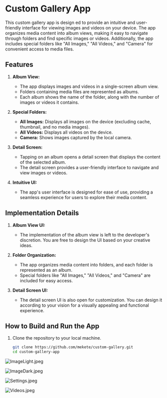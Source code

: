 # Custom Gallery App

This custom gallery app is design
ed to provide an intuitive and user-friendly interface for viewing images and videos on your device. The app organizes media content into album views, making it easy to navigate through folders and find specific images or videos. Additionally, the app includes special folders like "All Images," "All Videos," and "Camera" for convenient access to media files.

## Features

1. **Album View:**
    - The app displays images and videos in a single-screen album view.
    - Folders containing media files are represented as albums.
    - Each album shows the name of the folder, along with the number of images or videos it contains.

2. **Special Folders:**
    - **All Images:** Displays all images on the device (excluding cache, thumbnail, and no media images).
    - **All Videos:** Displays all videos on the device.
    - **Camera:** Shows images captured by the local camera.

3. **Detail Screen:**
    - Tapping on an album opens a detail screen that displays the content of the selected album.
    - The detail screen provides a user-friendly interface to navigate and view images or videos.

4. **Intuitive UI:**
    - The app's user interface is designed for ease of use, providing a seamless experience for users to explore their media content.

## Implementation Details

1. **Album View UI:**
    - The implementation of the album view is left to the developer's discretion. You are free to design the UI based on your creative ideas.

2. **Folder Organization:**
    - The app organizes media content into folders, and each folder is represented as an album.
    - Special folders like "All Images," "All Videos," and "Camera" are included for easy access.

3. **Detail Screen UI:**
    - The detail screen UI is also open for customization. You can design it according to your vision for a visually appealing and functional experience.

## How to Build and Run the App

1. Clone the repository to your local machine.
   ```bash
   git clone https://github.com/mekete/custom-gallery.git
   cd custom-gallery-app

![ImageLight.jpeg](output%2FScreenshot%2FImageLight.jpeg)
 
![ImageDark.jpeg](output%2FScreenshot%2FImageDark.jpeg)

![Settings.jpeg](output%2FScreenshot%2FSettings.jpeg)

![Videos.jpeg](output%2FScreenshot%2FVideos.jpeg)
